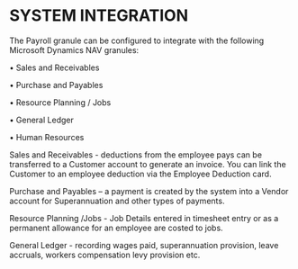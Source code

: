 # SYSTEM INTEGRATION

The Payroll granule can be configured to integrate with the following Microsoft Dynamics NAV granules:

•	Sales and Receivables

•	Purchase and Payables

•	Resource Planning / Jobs

•	General Ledger

•	Human Resources

Sales and Receivables - deductions from the employee pays can be transferred to a Customer account to generate an invoice.  You can link the Customer to an employee deduction via the Employee Deduction card.  

Purchase and Payables – a payment is created by the system into a Vendor account for Superannuation and other types of payments.

Resource Planning /Jobs - Job Details entered in timesheet entry or as a permanent allowance for an employee are costed to jobs.

General Ledger - recording wages paid, superannuation provision, leave accruals, workers compensation levy provision etc.

 

